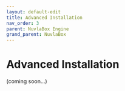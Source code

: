 ```yaml
---
layout: default-edit
title: Advanced Installation
nav_order: 3
parent: NuvlaBox Engine
grand_parent: NuvlaBox
---
```


# Advanced Installation

(coming soon...)

